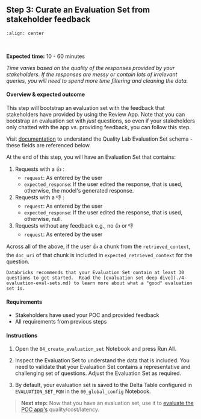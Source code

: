 ## **Step 3:** Curate an Evaluation Set from stakeholder feedback

```{image} ../images/5-hands-on/workflow_evalset.png
:align: center
```

<br/>

**Expected time:** 10 - 60 minutes

*Time varies based on the quality of the responses provided by your stakeholders.  If the responses are messy or contain lots of irrelevant queries, you will need to spend more time filtering and cleaning the data.*

#### **Overview & expected outcome**

This step will bootstrap an evaluation set with the feedback that stakeholders have provided by using the Review App.  Note that you can bootstrap an evaluation set with *just* questions, so even if your stakeholders only chatted with the app vs. providing feedback, you can follow this step.

Visit [documentation](https://docs.databricks.com/generative-ai/agent-evaluation/evaluation-set.html#evaluation-set-schema) to understand the Quality Lab Evaluation Set schema - these fields are referenced below.

At the end of this step, you will have an Evaluation Set that contains:

1. Requests with a 👍 :
   - `request`: As entered by the user
   - `expected_response`: If the user edited the response, that is used, otherwise, the model's generated response.
2. Requests with a 👎 :
   - `request`: As entered by the user
   - `expected_response`: If the user edited the response, that is used, otherwise, null.
3. Requests without any feedback e.g., no 👍 or 👎
   - `request`: As entered by the user

Across all of the above, if the user 👍 a chunk from the `retrieved_context`, the `doc_uri` of that chunk is included in `expected_retrieved_context` for the question.

```{important}
Databricks recommends that your Evaluation Set contain at least 30 questions to get started.  Read the [evaluation set deep dive](./4-evaluation-eval-sets.md) to learn more about what a "good" evaluation set is.
```

#### **Requirements**

- Stakeholders have used your POC and provided feedback
- All requirements from previous steps

#### **Instructions**

1. Open the `04_create_evaluation_set` Notebook and press Run All.

2. Inspect the Evaluation Set to understand the data that is included. You need to validate that your Evaluation Set contains a representative and challenging set of questions. Adjust the Evaluation Set as required.

3. By default, your evaluation set is saved to the Delta Table configured in `EVALUATION_SET_FQN` in the `00_global_config` Notebook.

> **Next step:** Now that you have an evaluation set, use it to [evaluate the POC app's](./5-hands-on-evaluate-poc.md) quality/cost/latency.
